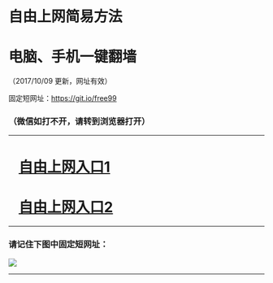 ﻿# 自由上网简易方法

# 电脑、手机一键翻墙

（2017/10/09 更新，网址有效）

固定短网址：https://git.io/free99

### （微信如打不开，请转到浏览器打开）


***





# &nbsp;&nbsp; <a href="http://ft33536883.fwq-tz-1001.info/fwqtz01.html?t=100900123162 " target="_blank">自由上网入口1</a>
# &nbsp;&nbsp; <a href="http://ft904625629.fwq-tz-1002.info/fwqtz02.html?t=100900112752 " target="_blank">自由上网入口2</a>
***

### 请记住下图中固定短网址：

<img src="https://s3-us-west-2.amazonaws.com/fwq-1001/yjfq-20170905okok.png" /> 


***

